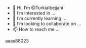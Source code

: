 - 👋 Hi, I’m @Turkialbejjani
- 👀 I’m interested in ...
- 🌱 I’m currently learning ...
- 💞️ I’m looking to collaborate on ...
- 📫 How to reach me ...

<!---
Turkialbejjani/Turkialbejjani is a ✨ special ✨ repository because its `README.md` (this file) appears on your GitHub profile.
You can click the Preview link to take a look at your changes.
--->
aaas88023
